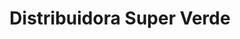 ---
title: "Distribuidora Super Verde"
url: /puerto-iguazu/distribuidora-super-verde/
shop: Gemüse & Obst
---